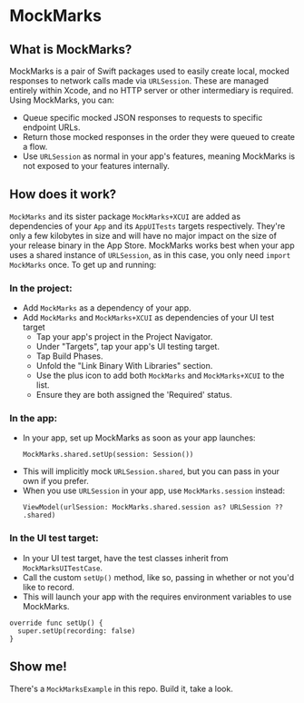 # MockMarks

## What is MockMarks?

MockMarks is a pair of Swift packages used to easily create local, mocked responses to network calls made
via `URLSession`. These are managed entirely within Xcode, and no HTTP server or other intermediary is required.
Using MockMarks, you can:

* Queue specific mocked JSON responses to requests to specific endpoint URLs.
* Return those mocked responses in the order they were queued to create a flow.
* Use `URLSession` as normal in your app's features, meaning MockMarks is not exposed to your features internally.

## How does it work?

`MockMarks` and its sister package `MockMarks+XCUI` are added as dependencies of your `App` and its `AppUITests`
targets respectively. They're only a few kilobytes in size and will have no major impact on the size of your release
binary in the App Store. MockMarks works best when your app uses a shared instance of `URLSession`, as in this case,
you only need `import MockMarks` once. To get up and running:

### In the project:
* Add `MockMarks` as a dependency of your app.
* Add `MockMarks` and `MockMarks+XCUI` as dependencies of your UI test target
  * Tap your app's project in the Project Navigator.
  * Under "Targets", tap your app's UI testing target.
  * Tap Build Phases.
  * Unfold the "Link Binary With Libraries" section.
  * Use the plus icon to add both `MockMarks` and `MockMarks+XCUI` to the list.
  * Ensure they are both assigned the 'Required' status.

### In the app:
* In your app, set up MockMarks as soon as your app launches:
  ```
  MockMarks.shared.setUp(session: Session())
  ```
* This will implicitly mock `URLSession.shared`, but you can pass in your own if you prefer.
* When you use `URLSession` in your app, use `MockMarks.session` instead:
  ```
  ViewModel(urlSession: MockMarks.shared.session as? URLSession ?? .shared)
  ```
  
### In the UI test target:
* In your UI test target, have the test classes inherit from `MockMarksUITestCase`.
* Call the custom `setUp()` method, like so, passing in whether or not you'd like to record.
* This will launch your app with the requires environment variables to use MockMarks.

```
override func setUp() {
  super.setUp(recording: false)
}
```

## Show me!

There's a `MockMarksExample` in this repo. Build it, take a look.
